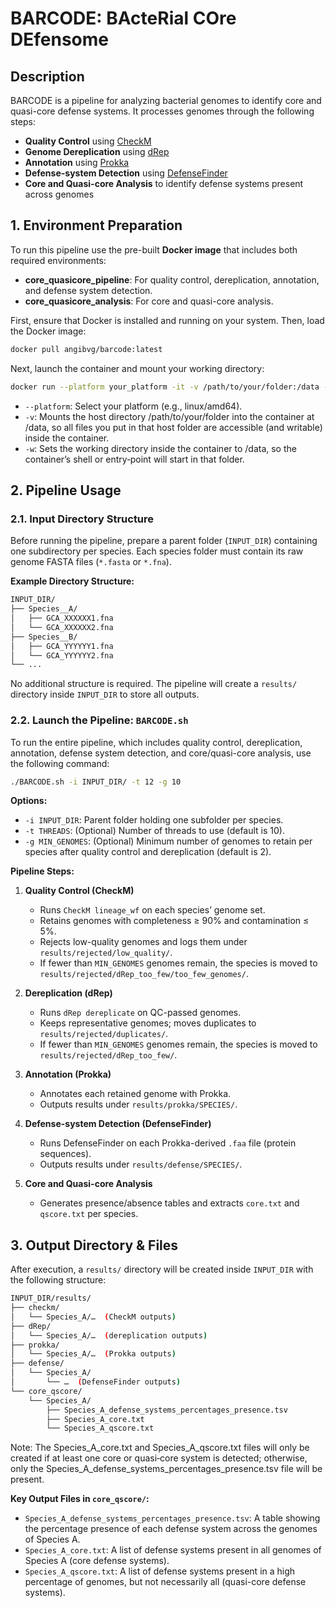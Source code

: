 # BARCODE: BActeRial COre DEfensome

## Description

BARCODE is a pipeline for analyzing bacterial genomes to identify core and quasi-core defense systems. It processes genomes through the following steps:
- **Quality Control** using [CheckM](https://pubmed.ncbi.nlm.nih.gov/25977477/)
- **Genome Dereplication** using [dRep](https://pubmed.ncbi.nlm.nih.gov/28742071/)
- **Annotation** using [Prokka](https://pubmed.ncbi.nlm.nih.gov/24642063/)
- **Defense-system Detection** using [DefenseFinder](https://pubmed.ncbi.nlm.nih.gov/35538097/)
- **Core and Quasi-core Analysis** to identify defense systems present across genomes

## 1. Environment Preparation

To run this pipeline use the pre-built **Docker image** that includes both required environments:
- **core_quasicore_pipeline**: For quality control, dereplication, annotation, and defense system detection.
- **core_quasicore_analysis**: For core and quasi-core analysis.

First, ensure that Docker is installed and running on your system. Then, load the Docker image:

```bash
docker pull angibvg/barcode:latest
```

Next, launch the container and mount your working directory:

```bash
docker run --platform your_platform -it -v /path/to/your/folder:/data -w /data angibvg/barcode
```

- `--platform`: Select your platform (e.g., linux/amd64).
- `-v`: Mounts the host directory /path/to/your/folder into the container at /data, so all files you put in that host folder are accessible (and writable) inside the container.
- `-w`: Sets the working directory inside the container to /data, so the container’s shell or entry‑point will start in that folder.

## 2. Pipeline Usage

### 2.1. Input Directory Structure

Before running the pipeline, prepare a parent folder (`INPUT_DIR`) containing one subdirectory per species. Each species folder must contain its raw genome FASTA files (`*.fasta` or `*.fna`).

**Example Directory Structure:**

```bash
INPUT_DIR/
├── Species__A/
│   ├── GCA_XXXXXX1.fna
│   └── GCA_XXXXXX2.fna
├── Species__B/
│   ├── GCA_YYYYYY1.fna
│   └── GCA_YYYYYY2.fna
└── ...
```

No additional structure is required. The pipeline will create a `results/` directory inside `INPUT_DIR` to store all outputs.

### 2.2. Launch the Pipeline: `BARCODE.sh`

To run the entire pipeline, which includes quality control, dereplication, annotation, defense system detection, and core/quasi-core analysis, use the following command:

```bash
./BARCODE.sh -i INPUT_DIR/ -t 12 -g 10
```

**Options:**
- `-i INPUT_DIR`: Parent folder holding one subfolder per species.
- `-t THREADS`: (Optional) Number of threads to use (default is 10).
- `-g MIN_GENOMES`: (Optional) Minimum number of genomes to retain per species after quality control and dereplication (default is 2).



**Pipeline Steps:**

1. **Quality Control (CheckM)**
   - Runs `CheckM lineage_wf` on each species’ genome set.
   - Retains genomes with completeness ≥ 90% and contamination ≤ 5%.
   - Rejects low-quality genomes and logs them under `results/rejected/low_quality/`.
   - If fewer than `MIN_GENOMES` genomes remain, the species is moved to `results/rejected/dRep_too_few/too_few_genomes/`.

2. **Dereplication (dRep)**
   - Runs `dRep dereplicate` on QC-passed genomes.
   - Keeps representative genomes; moves duplicates to `results/rejected/duplicates/`.
   - If fewer than `MIN_GENOMES` genomes remain, the species is moved to `results/rejected/dRep_too_few/`.

3. **Annotation (Prokka)**
   - Annotates each retained genome with Prokka.
   - Outputs results under `results/prokka/SPECIES/`.

4. **Defense-system Detection (DefenseFinder)**
   - Runs DefenseFinder on each Prokka-derived `.faa` file (protein sequences).
   - Outputs results under `results/defense/SPECIES/`.

5. **Core and Quasi-core Analysis**
   - Generates presence/absence tables and extracts `core.txt` and `qscore.txt` per species.

## 3. Output Directory & Files

After execution, a `results/` directory will be created inside `INPUT_DIR` with the following structure:

```bash
INPUT_DIR/results/
├── checkm/
│   └── Species_A/…  (CheckM outputs)
├── dRep/
│   └── Species_A/…  (dereplication outputs)
├── prokka/
│   └── Species_A/…  (Prokka outputs)
├── defense/
│   └── Species_A/
│       └── …  (DefenseFinder outputs)
└── core_qscore/
    └── Species_A/
        ├── Species_A_defense_systems_percentages_presence.tsv
        ├── Species_A_core.txt
        └── Species_A_qscore.txt
```

Note: The Species_A_core.txt and Species_A_qscore.txt files will only be created if at least one core or quasi‑core system is detected; otherwise, only the Species_A_defense_systems_percentages_presence.tsv file will be present.


**Key Output Files in `core_qscore/`:**
- `Species_A_defense_systems_percentages_presence.tsv`: A table showing the percentage presence of each defense system across the genomes of Species A.
- `Species_A_core.txt`: A list of defense systems present in all genomes of Species A (core defense systems).
- `Species_A_qscore.txt`: A list of defense systems present in a high percentage of genomes, but not necessarily all (quasi-core defense systems).
  
